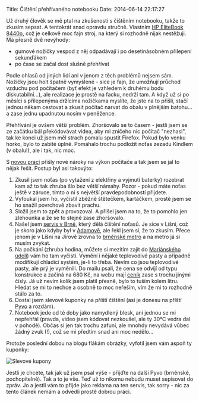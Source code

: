 Title: Čištění přehřívaného notebooku
Date: 2014-06-14 22:17:27

Už druhý člověk se mě ptal na zkušenosti s čištěním notebooku, takže to zkusím sepsat. A tentokrát snad opravdu stručně. Vlastním [HP EliteBook 8440p](https://www.google.cz/search?q=elitebook+8440p&hs=IHu&channel=fs&tbm=isch&tbo=u), což je celkově moc fajn stroj, na který si rozhodně nijak nestěžuji. Má přesně dvě nevýhody:

- gumové nožičky vespod z něj odpadávají i po desetinásobném přilepení sekunďákem
- po čase se začal dost slušně přehřívat

Podle ohlasů od jiných lidí ani v jenom z těch problémů nejsem sám. Nožičky jsou holt špatně vymyšlené - sice je fajn, že umožňují průchod vzduchu pod počítačem (byť efekt je vzhledem k druhému bodu diskutabilní...), ale realizace je prostě na facku, nedrží tam. A když už si po měsíci s přilepenýma držícíma nožičkama myslíte, že jste na to přišli, stačí jednou někam cestovat a zkusit počítač narvat do obalu v plnějším batohu... a zase jednu upadnutou nosím v peněžence.

Přehřívání je ovšem větší problém. Zhoršovalo se to časem - jestli jsem se ze začátku bál překódovávat videa, aby mi zničeho nic počítač "nezhasl", tak ke konci už jsem měl strach pomalu spustit Firefox. Pokud bylo venku horko, bylo to zabité úplně. Pomáhalo trochu podložit noťas zezadu Kindlem (v obalu!), ale i tak, nic moc.

S [novou prací](http://apiary.io/company#team) přišly nové nároky na výkon počítače a tak jsem se jal to nějak řešit. Postup byl asi takovýto:

1. Zkusil jsem noťas (po vytažení z elektřiny a vyjmutí baterky) rozebrat kam až to tak zhruba šlo bez větší námahy. Pozor - pokud máte noťas ještě v záruce, tímto o ni s největší pravdepodobností přijdete.
2. Vyfoukal jsem ho, vyčistil zběžně štětečkem, kartáčkem, prostě jsem se ho snažil povrchově zbavit prachu.
3. Složil jsem to zpět a provozoval. A přišel jsem na to, že to pomohlo jen zlehounka a že se to stejně zase zhoršovalo.
4. Našel jsem [servis v Brně](http://servisvbrne.cz/), který dělá čištění noťasů. Je sice v Líšni, což je skoro jako kdyby byl v [Adamově](http://www.zitbrno.cz/hlavni-clanek/jedenact-veci-ktere-by-krnaci-meli-vedet-o-adamove), ale řekl jsem si, že to zkusím. Přece jenom je v Líšni na Jírově zrovna to [brněnské metro](http://jizdnirady.idnes.cz/info/C3_2/S12080001.htm) a na metro já si musím zvykat.
5. Na počkání (zhruba hodina, můžete si mezitím zajít do [Mariánského údolí](https://cs.wikipedia.org/wiki/Mari%C3%A1nsk%C3%A9_%C3%BAdol%C3%AD_%28Brno%29)) vám ho tam vyčistí. Vymění i nějaké teplovodivé pasty a případně modifikují chladící systém, je-li to třeba. Nevím co jsou teplovodivé pasty, ale prý je vyměnili. Do mailu psali, že cena se odvíjí od typu konstrukce a začíná na 680 Kč, na webu mají [ceník](http://servisvbrne.cz/ceny-oprav-brno-24.html) zase s trochu jinými čísly. Já už nevím kolik jsem platil přesně, bylo to tuším kolem litru. Hledat se mi to nechce a osobně to moc neřeším, vím že mi to rozhodně stálo za to.
6. Dostal jsem slevové kuponky na příští čištění (asi je donesu na příští [Pyvo](http://brno.pyvo.cz) a rozdám).
7. Notebook jede od té doby jako namydlený blesk, ani jednou se mi nepřehřál (pravda, video jsem kódovat nezkoušel, ale ty 30°C vedra dal v pohodě). Občas si jen tak trochu zafuní, ale mnohdy nevydává vůbec žádný zvuk (!), což se mi předtím snad ani moc nedělo...

Protože poslední dobou na blogu flákám obrázky, vyfotil jsem vám aspoň ty kuponky:

![Slevové kupony]({filename}/images/kupony.jpg)

Jestli je chcete, tak jak už jsem psal výše - přijďte na další Pyvo (brněnské, pochopitelně). Tak a to je vše. Teď už to nikomu nebudu muset sepisovat do zpráv. Jo a jestli vám to přijde jako reklama na ten servis, tak sorry - nic za tento článek nemám a odvedli prostě dobrou práci.


